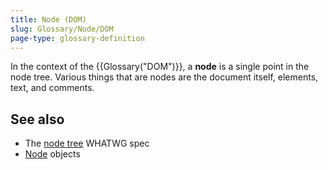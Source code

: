 ```yaml
---
title: Node (DOM)
slug: Glossary/Node/DOM
page-type: glossary-definition
---
```




In the context of the {{Glossary("DOM")}}, a **node** is a single point in the node tree. Various things that are nodes are the document itself, elements, text, and comments.

## See also

- The [node tree](https://dom.spec.whatwg.org/#concept-node) WHATWG spec
- [Node](/Web/API/Node) objects

